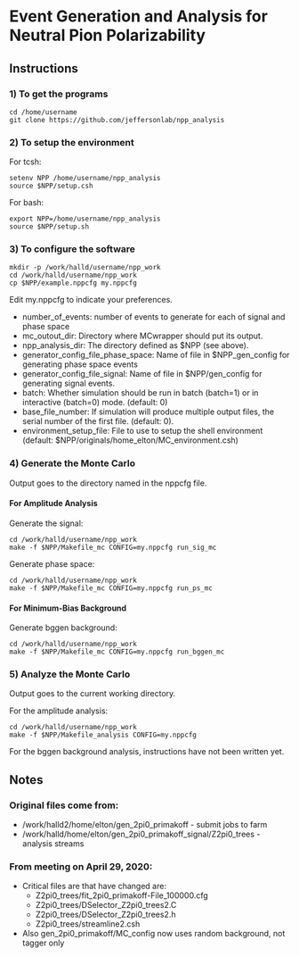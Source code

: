 # Event Generation and Analysis for Neutral Pion Polarizability

## Instructions

### 1) To get the programs

```
cd /home/username
git clone https://github.com/jeffersonlab/npp_analysis
```

### 2) To setup the environment

For tcsh:

```
setenv NPP /home/username/npp_analysis
source $NPP/setup.csh
```
For bash:

```
export NPP=/home/username/npp_analysis
source $NPP/setup.sh
```

### 3) To configure the software

```
mkdir -p /work/halld/username/npp_work
cd /work/halld/username/npp_work
cp $NPP/example.nppcfg my.nppcfg
```

Edit my.nppcfg to indicate your preferences.
* number_of_events: number of events to generate for each of signal and phase space
* mc_outout_dir: Directory where MCwrapper should put its output.
* npp_analysis_dir: The directory defined as $NPP (see above).
* generator_config_file_phase_space: Name of file in $NPP_gen_config for generating phase space events
* generator_config_file_signal: Name of file in $NPP/gen_config for generating signal events.
* batch: Whether simulation should be run in batch (batch=1) or in interactive (batch=0) mode. (default: 0)
* base_file_number: If simulation will produce multiple output files, the serial number of the first file. (default: 0).
* environment_setup_file: File to use to setup the shell environment (default: $NPP/originals/home_elton/MC_environment.csh)

### 4) Generate the Monte Carlo

Output goes to the directory named in the nppcfg file.

#### For Amplitude Analysis

Generate the signal:

```
cd /work/halld/username/npp_work
make -f $NPP/Makefile_mc CONFIG=my.nppcfg run_sig_mc
```

Generate phase space:

```
cd /work/halld/username/npp_work
make -f $NPP/Makefile_mc CONFIG=my.nppcfg run_ps_mc
```
#### For Minimum-Bias Background

Generate bggen background:

```
cd /work/halld/username/npp_work
make -f $NPP/Makefile_mc CONFIG=my.nppcfg run_bggen_mc
```

### 5) Analyze the Monte Carlo

Output goes to the current working directory.

For the amplitude analysis:

```
cd /work/halld/username/npp_work
make -f $NPP/Makefile_analysis CONFIG=my.nppcfg
```
For the bggen background analysis, instructions have not been written yet.

## Notes

### Original files come from:

* /work/halld2/home/elton/gen_2pi0_primakoff - submit jobs to farm
* /work/halld/home/elton/gen_2pi0_primakoff_signal/Z2pi0_trees - analysis streams

### From meeting on April 29, 2020:

* Critical files are that have changed are:
    * Z2pi0_trees/fit_2pi0_primakoff-File_100000.cfg
    * Z2pi0_trees/DSelector_Z2pi0_trees2.C
    * Z2pi0_trees/DSelector_Z2pi0_trees2.h
    * Z2pi0_trees/streamline2.csh
* Also gen_2pi0_primakoff/MC_config now uses random background, not tagger only
